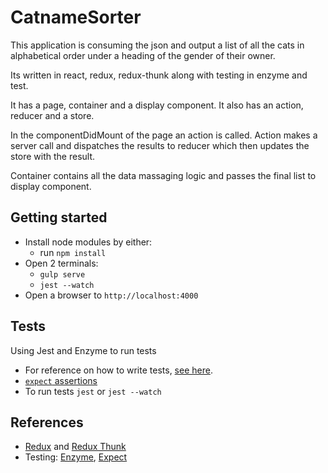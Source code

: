 # CatnameSorter

This application is consuming the json and output a list of all the cats in alphabetical order under a heading of the gender of their owner.

Its written in react, redux, redux-thunk along with testing in enzyme and test.

It has a page, container and a display component. It also has an action, reducer and a store.

In the componentDidMount of the page an action is called. Action makes a server call and dispatches the results to reducer which then updates the store with the result.

Container contains all the data massaging logic and passes the final list to display component.

## Getting started
- Install node modules by either:
   - run `npm install`
- Open 2 terminals: 
  - `gulp serve`
  - `jest --watch`
- Open a browser to `http://localhost:4000`

## Tests
Using Jest and Enzyme to run tests
- For reference on how to write tests, [see here](https://github.com/reactjs/redux/blob/master/docs/recipes/WritingTests.md).
- [`expect` assertions](https://facebook.github.io/jest/docs/en/expect.html)
- To run tests `jest` or `jest --watch`

## References 
- [Redux](https://redux.js.org/docs/basics/UsageWithReact.html) and [Redux Thunk](https://github.com/gaearon/redux-thunk)
- Testing: [Enzyme](http://airbnb.io/enzyme/), [Expect](https://facebook.github.io/jest/docs/en/expect.html)
